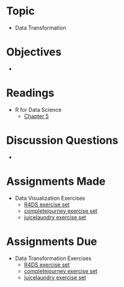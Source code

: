 # Topic

* Data Transformation

# Objectives

* 

# Readings

* R for Data Science
   + [Chapter 5][r4ds 5]

# Discussion Questions

* 

# Assignments Made

* Data Visualization Exercises
   + [R4DS exercise set][r4ds data viz exercises]
   + [completejourney exercise set][completejourney data viz exercises]
   + [juicelaundry exercise set][juicelaundry data viz exercises]

# Assignments Due

* Data Transformation Exercises
   + [R4DS exercise set][r4ds data tran exercises]
   + [completejourney exercise set][completejourney data tran exercises]
   + [juicelaundry exercise set][juicelaundry data tran exercises]

[r4ds 5]:https://r4ds.had.co.nz/transform.html
[completejourney data tran exercises]: https://github.com/GCOM7140/completejourney-exercises/blob/master/exercises/01-data-transformation-exercises.md#data-transformation-exercises
[completejourney data viz exercises]: https://github.com/GCOM7140/completejourney-exercises/blob/master/exercises/01-data-visualization-exercises.md#data-visualization-exercises
[juicelaundry data tran exercises]: https://github.com/GCOM7140/juicelaundry-exercises/blob/master/exercises/01-data-transformation-exercises.md#data-transformation-exercises
[juicelaundry data viz exercises]: https://github.com/GCOM7140/juicelaundry-exercises/blob/master/exercises/01-data-visualization-exercises.md#data-visualization-exercises
[r4ds data tran exercises]: https://github.com/GCOM7140/r4ds-exercises/blob/master/exercises/01-data-transformation-exercises.md#data-transformation-exercises
[r4ds data viz exercises]: https://github.com/GCOM7140/r4ds-exercises/blob/master/exercises/01-data-visualization-exercises.md#data-visualization-exercises